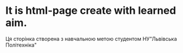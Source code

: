 # It is html-page create with learned aim.
Ця сторінка створена з навчальною метою студентом НУ"Львівська Політехніка"
